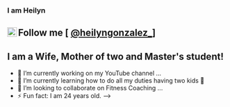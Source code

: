 ### I am Heilyn 

## Follow me [<img align="left" alt="codeSTACKr | Instagram" width="22px" src="https://cdn.jsdelivr.net/npm/simple-icons@v3/icons/instagram.svg" /> [ @heilyngonzalez_](https://www.instagram.com/heilyngonzalez_/)]

## I am a Wife, Mother of two and Master's student!
- 🔭 I’m currently working on my YouTube channel ...
- 🌱 I’m currently learning how to do all my duties having two kids 🤣
- 👯 I’m looking to collaborate on Fitness Coaching ...
- ⚡ Fun fact: I am 24 years old. 
-->







